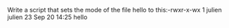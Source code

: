  Write a script that sets the mode of the file hello to this:-rwxr-x-wx 1 julien julien 23 Sep 20 14:25 hello
